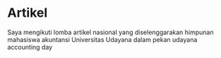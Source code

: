 # Artikel
Saya mengikuti lomba artikel nasional yang diselenggarakan himpunan mahasiswa akuntansi Universitas Udayana dalam pekan udayana accounting day
